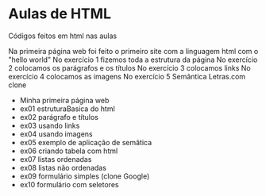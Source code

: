 
# Aulas de HTML

Códigos feitos em html nas aulas 

Na primeira página web foi feito o primeiro site com a linguagem html com o "hello world"
No exercício 1 fizemos toda a estrutura da página
No exercício 2 colocamos os parágrafos e os títulos
No exercício 3 colocamos links
No exercício 4 colocamos as imagens
No exercício 5 Semântica
Letras.com clone


- Minha primeira página web
- ex01 estruturaBasica do html
- ex02 parágrafo e títulos
- ex03 usando links
- ex04 usando imagens
- ex05 exemplo de aplicação de semâtica
- ex06 criando tabela com html
- ex07 listas ordenadas
- ex08 listas não ordenadas
- ex09 formulário simples (clone Google)
- ex10 formulário com seletores
